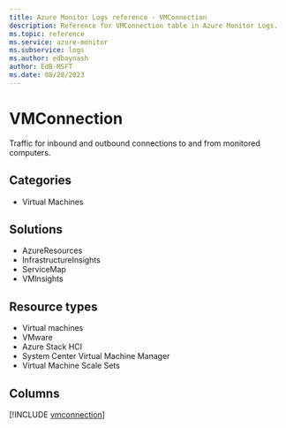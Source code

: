 ```yaml
---
title: Azure Monitor Logs reference - VMConnection
description: Reference for VMConnection table in Azure Monitor Logs.
ms.topic: reference
ms.service: azure-monitor
ms.subservice: logs
ms.author: edbaynash
author: EdB-MSFT
ms.date: 08/28/2023
---
```


# VMConnection

Traffic for inbound and outbound connections to and from monitored computers.

## Categories

- Virtual Machines
## Solutions

- AzureResources
- InfrastructureInsights
- ServiceMap
- VMInsights
## Resource types

- Virtual machines
- VMware
- Azure Stack HCI
- System Center Virtual Machine Manager
- Virtual Machine Scale Sets

            


## Columns
  
[!INCLUDE [vmconnection](../includes/vmconnection-include.md)]

